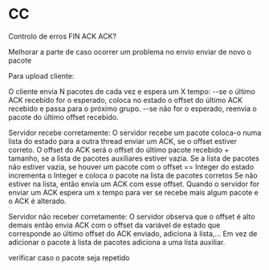 # CC

Controlo de erros
FIN ACK ACK?

Melhorar a parte de caso ocorrer um problema no envio enviar de novo o pacote

Para upload cliente:

O cliente envia N pacotes de cada vez e espera um X tempo:
--se o último ACK recebido for o esperado, coloca no estado o offset do último ACK recebido e passa para o próximo grupo.
--se não for o esperado, reenvia o pacote do último offset recebido.

Servidor recebe corretamente:
O servidor recebe um pacote coloca-o numa lista do estado para a outra thread enviar um ACK, se o offset estiver correto.
O offset do ACK será o offset do último pacote recebido + tamanho, se a lista de pacotes auxiliares estiver vazia.
Se a lista de pacotes não estiver vazia, se houver um pacote com o offset == Integer do estado incrementa o Integer e coloca o pacote na lista de pacotes corretos
Se não estiver na lista, então envia um ACK com esse offset.
Quando o servidor for enviar um ACK espera um x tempo para ver se recebe mais algum pacote e o ACK é alterado.

Servidor não receber corretamente:
O servidor observa que o offset é alto demais então envia ACK com o offset da variável de estado que corresponde ao último offset do ACK enviado, adiciona à lista,...
Em vez de adicionar o pacote à lista de pacotes adiciona a uma lista auxiliar.

verificar caso o pacote seja repetido